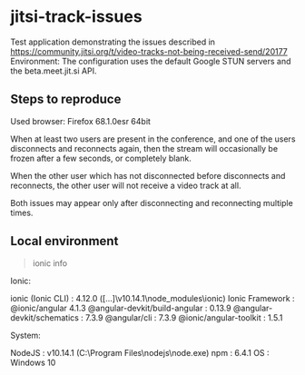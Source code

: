 # jitsi-track-issues

Test application demonstrating the issues described in https://community.jitsi.org/t/video-tracks-not-being-received-send/20177
Environment: The configuration uses the default Google STUN servers and the beta.meet.jit.si API.

## Steps to reproduce

Used browser: Firefox 68.1.0esr 64bit

When at least two users are present in the conference, and one of the users disconnects and reconnects again, 
then the stream will occasionally be frozen after a few seconds, or completely blank.

When the other user which has not disconnected before disconnects and reconnects, 
the other user will not receive a video track at all.

Both issues may appear only after disconnecting and reconnecting multiple times.

## Local environment

> ionic info

Ionic:

   ionic (Ionic CLI)             : 4.12.0 ([...]\v10.14.1\node_modules\ionic)
   Ionic Framework               : @ionic/angular 4.1.3
   @angular-devkit/build-angular : 0.13.9
   @angular-devkit/schematics    : 7.3.9
   @angular/cli                  : 7.3.9
   @ionic/angular-toolkit        : 1.5.1

System:

   NodeJS : v10.14.1 (C:\Program Files\nodejs\node.exe)
   npm    : 6.4.1
   OS     : Windows 10
